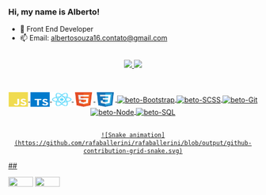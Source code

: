### Hi, my name is Alberto!

- 🔭 Front End Developer
- 📫 Email: albertosouza16.contato@gmail.com

##

 <div style="display: inline_block" align="center">
  <a href="https://github.com/albertoaugusto">
  <img height="180em" src="https://github-readme-stats.vercel.app/api?username=albertoaugusto&show_icons=true&theme=tokyonight&include_all_commits=true&count_private=true"/>
   
  <img height="180em" src="https://github-readme-stats.vercel.app/api/top-langs/?username=albertoaugusto&layout=compact&theme=tokyonight"/>
</div>
  
  ##
  
<div style="display: inline_block" align="center"><br>
   <img align="center" alt="beto-Js" height="30" width="40" src="https://raw.githubusercontent.com/devicons/devicon/master/icons/javascript/javascript-plain.svg">
   <img align="center" alt="beto-Ts" height="30" width="40" src="https://raw.githubusercontent.com/devicons/devicon/master/icons/typescript/typescript-plain.svg">
   <img align="center" alt="beto-React" height="30" width="40" src="https://raw.githubusercontent.com/devicons/devicon/master/icons/react/react-original.svg">
   <img align="center" alt="beto-HTML" height="30" width="40" src="https://raw.githubusercontent.com/devicons/devicon/master/icons/html5/html5-original.svg">
   <img align="center" alt="beto-CSS" height="30" width="40" src="https://raw.githubusercontent.com/devicons/devicon/master/icons/css3/css3-original.svg">
   <img align="center" alt="beto-Bootstrap" height="30" width="40" src="https://cdn.jsdelivr.net/gh/devicons/devicon/icons/bootstrap/bootstrap-plain.svg" />
   <img align="center" alt="beto-SCSS" height="30" width="40" src="https://cdn.jsdelivr.net/gh/devicons/devicon/icons/sass/sass-original.svg" />
   <img align="center" alt="beto-Git" height="30" width"40" src="https://cdn.jsdelivr.net/gh/devicons/devicon/icons/git/git-original.svg" />
   <img align="center" alt="beto-Node" height="30" width"40" src="https://cdn.jsdelivr.net/gh/devicons/devicon/icons/nodejs/nodejs-original.svg" />
   <img align="center" alt="beto-SQL" height="30" width"40" src="https://cdn.jsdelivr.net/gh/devicons/devicon/icons/mysql/mysql-original.svg" />
</div>
  
  ##
  <div align="center">
   
    ![Snake animation](https://github.com/rafaballerini/rafaballerini/blob/output/github-contribution-grid-snake.svg)
  
 </div>
  ##
  
  <a href="https://www.linkedin.com/in/alberto-souza-b4a1451b5/" target="_blank"><img src="https://img.shields.io/badge/-LinkedIn-%230077B5?style=for-the-                badge&logo=linkedin&logoColor=white" target="_blank" width="50px" height="20px"></a> 
  <a href="https://wa.me/5511950427159" target="_blank"><img src="https://img.shields.io/badge/WhatsApp-25D366?style=for-the-badge&logo=whatsapp&logoColor=white"         target="_blank" width="50px" height="20px"></img></a>
